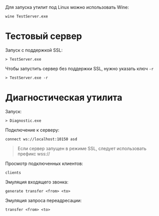 Для запуска утилит под Linux можно использовать Wine:

	wine TestServer.exe

Тестовый сервер
===============

Запуск с поддержкой SSL:

	> TestServer.exe

Чтобы запустить сервер без поддержки SSL, нужно указать ключ `-r`

	> TestServer.exe -r

Диагностическая утилита
=======================

Запуск:

	> Diagnostic.exe

Подключение к серверу:

	connect ws://localhost:10150 asd

> Если сервер запущен в режиме SSL, следует использовать префикс wss://

Просмотр подключенных клиентов:

	clients

Эмуляция входящего звонка:

	generate transfer <from> <to>

Эмуляция запроса переадресации:

	transfer <from> <to>
	
